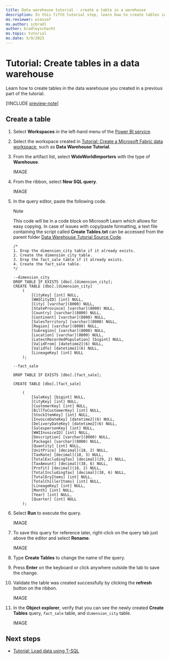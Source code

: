 ```yaml
---
title: Data warehouse tutorial - create a table in a warehouse
description: In this fifth tutorial step, learn how to create tables in the data warehouse you created in a previous part of the tutorial.
ms.reviewer: wiassaf
ms.author: scbradl
author: bradleyschacht
ms.topic: tutorial
ms.date: 5/9/2023
---
```


# Tutorial: Create tables in a data warehouse

Learn how to create tables in the data warehouse you created in a previous part of the tutorial.

[!INCLUDE [preview-note](../includes/preview-note.md)]

## Create a table

1. Select **Workspaces** in the left-hand menu of the [Power BI service](https://powerbi.com/).

1. Select the workspace created in [Tutorial: Create a Microsoft Fabric data workspace](tutorial-data-warehouse-create-workspace.md), such as **Data Warehouse Tutorial**.  

1. From the artifact list, select **WideWorldImporters** with the type of **Warehouse**.

   IMAGE

1. From the ribbon, select **New SQL query**.

   IMAGE

1. In the query editor, paste the following code.
   > [!NOTE]
   > This code will be in a code block on Microsoft Learn which allows for easy copying. In case of issues with copy/paste formatting, a text file containing the script called **Create Tables.txt** can be accessed from the parent folder [Data Warehouse Tutorial Source Code](../placeholder.md).

   ```
   /*
   1. Drop the dimension_city table if it already exists.
   2. Create the dimension_city table.
   3. Drop the fact_sale table if it already exists.
   4. Create the fact_sale table.
   */

   --dimension_city
   DROP TABLE IF EXISTS [dbo].[dimension_city];
   CREATE TABLE [dbo].[dimension_city]
       (
           [CityKey] [int] NULL,
           [WWICityID] [int] NULL,
           [City] [varchar](8000) NULL,
           [StateProvince] [varchar](8000) NULL,
           [Country] [varchar](8000) NULL,
           [Continent] [varchar](8000) NULL,
           [SalesTerritory] [varchar](8000) NULL,
           [Region] [varchar](8000) NULL,
           [Subregion] [varchar](8000) NULL,
           [Location] [varchar](8000) NULL,
           [LatestRecordedPopulation] [bigint] NULL,
           [ValidFrom] [datetime2](6) NULL,
           [ValidTo] [datetime2](6) NULL,
           [LineageKey] [int] NULL
       );

   --fact_sale

   DROP TABLE IF EXISTS [dbo].[fact_sale];

   CREATE TABLE [dbo].[fact_sale]

       (
           [SaleKey] [bigint] NULL,
           [CityKey] [int] NULL,
           [CustomerKey] [int] NULL,
           [BillToCustomerKey] [int] NULL,
           [StockItemKey] [int] NULL,
           [InvoiceDateKey] [datetime2](6) NULL,
           [DeliveryDateKey] [datetime2](6) NULL,
           [SalespersonKey] [int] NULL,
           [WWIInvoiceID] [int] NULL,
           [Description] [varchar](8000) NULL,
           [Package] [varchar](8000) NULL,
           [Quantity] [int] NULL,
           [UnitPrice] [decimal](18, 2) NULL,
           [TaxRate] [decimal](18, 3) NULL,
           [TotalExcludingTax] [decimal](29, 2) NULL,
           [TaxAmount] [decimal](38, 6) NULL,
           [Profit] [decimal](18, 2) NULL,
           [TotalIncludingTax] [decimal](38, 6) NULL,
           [TotalDryItems] [int] NULL,
           [TotalChillerItems] [int] NULL,
           [LineageKey] [int] NULL,
           [Month] [int] NULL,
           [Year] [int] NULL,
           [Quarter] [int] NULL
       );
   ```

1. Select **Run** to execute the query.

   IMAGE

1. To save this query for reference later, right-click on the query tab just above the editor and select **Rename**.

   IMAGE

1. Type **Create Tables** to change the name of the query.

1. Press **Enter** on the keyboard or click anywhere outside the tab to save the change.

1. Validate the table was created successfully by clicking the **refresh** button on the ribbon.

   IMAGE

1. In the **Object explorer**, verify that you can see the newly created **Create Tables** query, `fact_sale` table, and `dimension_city` table.

   IMAGE

## Next steps

- [Tutorial: Load data using T-SQL](tutorial-data-warehouse-load-data.md)
